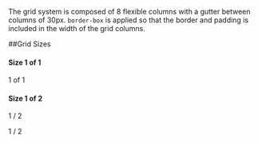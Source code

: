 The grid system is composed of 8 flexible columns with a gutter between columns of 30px. `border-box` is applied so that the border and padding is included in the width of the grid columns.

##Grid Sizes
<div class="line lastUnit"> 
  <h4>Size 1 of 1</h4>

  <div class="docs size1of1">
    <p>1 of 1</p>
  </div>
</div>

<div class="line lastUnit"> 
  <h4>Size 1 of 2</h4>
  <div class="unit docs size1of2 maintain-width"> 
    <p>1 / 2</p> 
  </div>
  <div class="lastUnit docs size1of2"> 
    <p>1 / 2</p> 
  </div>
</div>